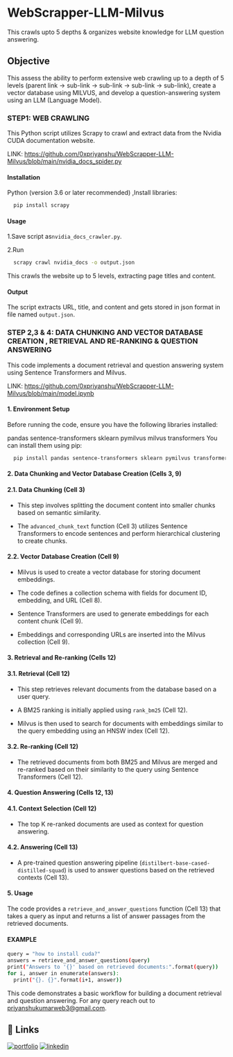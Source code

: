 
# WebScrapper-LLM-Milvus

This crawls upto 5 depths &amp; organizes website knowledge for LLM question answering.



## Objective

This assess the ability to perform extensive web crawling up to a depth of 5 levels (parent link -> sub-link -> sub-link -> sub-link -> sub-link), create a vector database using MILVUS, and develop a question-answering system using an LLM (Language Model).




### STEP1: WEB CRAWLING
This Python script utilizes Scrapy to crawl and extract data from the Nvidia CUDA documentation website.

LINK: https://github.com/0xpriyanshu/WebScrapper-LLM-Milvus/blob/main/nvidia_docs_spider.py

#### Installation
Python (version 3.6 or later recommended)
,Install libraries:

```bash
  pip install scrapy
```
#### Usage


    
1.Save script as`nvidia_docs_crawler.py`.

2.Run

```bash
  scrapy crawl nvidia_docs -o output.json
```
This crawls the website up to 5 levels, extracting page titles and content.

#### Output

The script extracts URL, title, and content and gets stored in json format in file named `output.json`.

### STEP 2,3 & 4: DATA CHUNKING AND VECTOR DATABASE CREATION , RETRIEVAL AND RE-RANKING & QUESTION ANSWERING
This code implements a document retrieval and question answering system using Sentence Transformers and Milvus.

LINK: https://github.com/0xpriyanshu/WebScrapper-LLM-Milvus/blob/main/model.ipynb

#### 1. Environment Setup

Before running the code, ensure you have the following libraries installed:

pandas
sentence-transformers
sklearn
pymilvus
milvus
transformers
You can install them using pip:

```bash
  pip install pandas sentence-transformers sklearn pymilvus transformers
```
#### 2. Data Chunking and Vector Database Creation (Cells 3, 9)
#### 2.1. Data Chunking (Cell 3)
- This step involves splitting the document content into smaller chunks based on semantic similarity.

- The `advanced_chunk_text` function (Cell 3) utilizes Sentence Transformers to encode sentences and perform hierarchical clustering to create chunks.

#### 2.2. Vector Database Creation (Cell 9)
- Milvus is used to create a vector database for storing document embeddings.

- The code defines a collection schema with fields for document ID, embedding, and URL (Cell 8).

- Sentence Transformers are used to generate embeddings for each content chunk (Cell 9).

- Embeddings and corresponding URLs are inserted into the Milvus collection (Cell 9).

#### 3. Retrieval and Re-ranking (Cells 12)

#### 3.1. Retrieval (Cell 12)

- This step retrieves relevant documents from the database based on a user query.

- A BM25 ranking is initially applied using `rank_bm25` (Cell 12).

- Milvus is then used to search for documents with embeddings similar to the query embedding using an HNSW index (Cell 12).

#### 3.2. Re-ranking (Cell 12)
- The retrieved documents from both BM25 and Milvus are merged and re-ranked based on their similarity to the query using Sentence Transformers (Cell 12).

#### 4. Question Answering (Cells 12, 13)

#### 4.1. Context Selection (Cell 12)
- The top K re-ranked documents are used as context for question answering.

#### 4.2. Answering (Cell 13)
- A pre-trained question answering pipeline (`distilbert-base-cased-distilled-squad`) is used to answer questions based on the retrieved contexts (Cell 13).

#### 5. Usage
The code provides a `retrieve_and_answer_questions` function (Cell 13) that takes a query as input and returns a list of answer passages from the retrieved documents.

#### EXAMPLE 

```bash
query = "how to install cuda?"
answers = retrieve_and_answer_questions(query)
print("Answers to '{}' based on retrieved documents:".format(query))
for i, answer in enumerate(answers):
  print("{}. {}".format(i+1, answer))
```

This code demonstrates a basic workflow for building a document retrieval and question answering. For any query reach out to priyanshukumarweb3@gmail.com.


## 🔗 Links
[![portfolio](https://img.shields.io/badge/my_portfolio-000?style=for-the-badge&logo=ko-fi&logoColor=white)](https://0xpriyanshu.github.io/0xpriyanshu/)
[![linkedin](https://img.shields.io/badge/linkedin-0A66C2?style=for-the-badge&logo=linkedin&logoColor=white)](https://www.linkedin.com/in/priyanshukrs)


